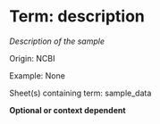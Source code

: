 # Term: description

*Description of the sample*

Origin: NCBI

Example: None

Sheet(s) containing term: sample_data

**Optional or context dependent**